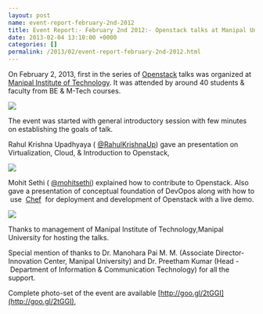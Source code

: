```yaml
---  
layout: post  
name: event-report-february-2nd-2012  
title: Event Report:- February 2nd 2012:- Openstack talks at Manipal University  
date: 2013-02-04 13:10:00 +0000  
categories: []  
permalink: /2013/02/event-report-february-2nd-2012.html  
---  
```


    

    

    

On February 2, 2013, first in the series of [Openstack](http://openstack.org/) talks was organized at [Manipal Institute of Technology](http://www.manipal.edu/Institutions/Engineering/MIT/Pages/Welcome.aspx). It was attended by around 40 students & faculty from BE & M-Tech courses.

    

  ![](http://3.bp.blogspot.com/-5qkvCDurONE/UQ-yTyx-4nI/AAAAAAAAAkc/IDxBp8j8OOI/s640/DSC_0048+-+Copy.JPG)

    

    

    

The event was started with general introductory session with few minutes on establishing the goals of talk.

    

Rahul Krishna Upadhyaya ( [@RahulKrishnaUp](https://twitter.com/RahulKrishnaUp)) gave an presentation on Virtualization, Cloud, & Introduction to Openstack,

    

  ![](http://1.bp.blogspot.com/-4nEmKJELZ-8/UQ-yk9ve6zI/AAAAAAAAAkk/s0uo00E_eSg/s640/DSC_0014+-+Copy.JPG)

    

    

Mohit Sethi ( [@mohitsethi](http://twitter.com/mohitsethi)) explained how to contribute to Openstack. Also gave a presentation of conceptual foundation of DevOpos along with how to  use  [Chef](http://www.opscode.com/chef/)  for deployment and development of Openstack with a live demo.

    

  ![](http://2.bp.blogspot.com/-rLAGTlRdGa0/USPrkilWkYI/AAAAAAAACZY/ME1WqZEJcY4/s640/DSC_0038.JPG)
    

    

Thanks to management of Manipal Institute of Technology,Manipal University for hosting the talks.

Special mention of thanks to Dr. Manohara Pai M. M. (Associate Director-Innovation Center, Manipal University) and Dr. Preetham Kumar (Head - Department of Information & Communication Technology) for all the support.

    

    

Complete photo-set of the event are available [http://goo.gl/2tGGI](http://goo.gl/2tGGI),

    

